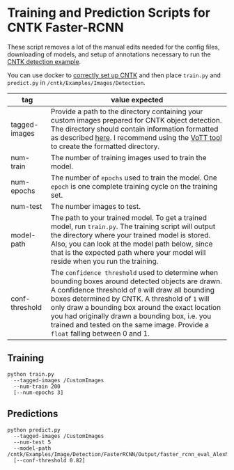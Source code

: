 # Training and Prediction Scripts for CNTK Faster-RCNN

These script removes a lot of the manual edits needed for the config files, downloading of models, and setup of annotations necessary to run the [CNTK detection example](https://github.com/Microsoft/CNTK/tree/master/Examples/Image/Detection/FasterRCNN).

You can use docker to [correctly set up CNTK](https://github.com/jcjimenez/CNTK-docker/blob/master/ubuntu-14.04/version_2/cpu/runtime/python-3/Dockerfile) and then place `train.py` and `predict.py` in `/cntk/Examples/Images/Detection`.

| tag                       | value expected      |
| --------------------------| --------------------|
| tagged-images             | Provide a path to the directory containing your custom images prepared for CNTK object detection. The directory should contain information formatted as described [here](https://docs.microsoft.com/en-us/cognitive-toolkit/Object-Detection-using-Fast-R-CNN#train-on-your-own-data). I recommend using the [VoTT tool](https://github.com/Microsoft/VoTT) to create the formatted directory. |
| num-train                 | The number of training images used to train the model. |
| num-epochs                | The number of `epochs` used to train the model. One `epoch` is one complete training cycle on the training set. |
| num-test                  | The number images to test. |
| model-path                | The path to your trained model. To get a trained model, run `train.py`. The training script will output the directory where your trained model is stored. Also, you can look at the model path below, since that is the expected path where your model will reside when you run the training. |
| conf-threshold            | The `confidence threshold` used to determine when bounding boxes around detected objects are drawn. A confidence threshold of `0` will draw all bounding boxes determined by CNTK. A threshold of `1` will only draw a bounding box around the exact location you had originally drawn a bounding box, i.e. you trained and tested on the same image. Provide a `float` falling between 0 and 1. |

## Training
```
python train.py 
  --tagged-images /CustomImages
  --num-train 200 
  [--num-epochs 3]
```

## Predictions
```
python predict.py 
  --tagged-images /CustomImages 
  --num-test 5
  --model-path /cntk/Examples/Image/Detection/FasterRCNN/Output/faster_rcnn_eval_AlexNet_e2e.model
  [--conf-threshold 0.82]
```
